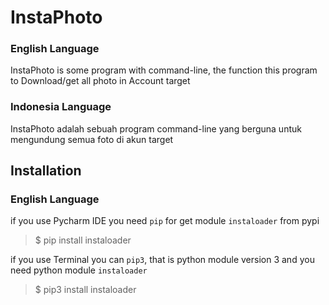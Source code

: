 # InstaPhoto
### English Language
InstaPhoto is some program with command-line, the function this program to Download/get all photo in Account target
### Indonesia Language
InstaPhoto adalah sebuah program command-line yang berguna untuk mengundung semua foto di akun target

## Installation
### English Language
if you use Pycharm IDE you need `pip` for get module `instaloader` from pypi
> $ pip install instaloader

if you use Terminal you can `pip3`, that is python module version 3 and you need python module `instaloader`
> $ pip3 install instaloader
